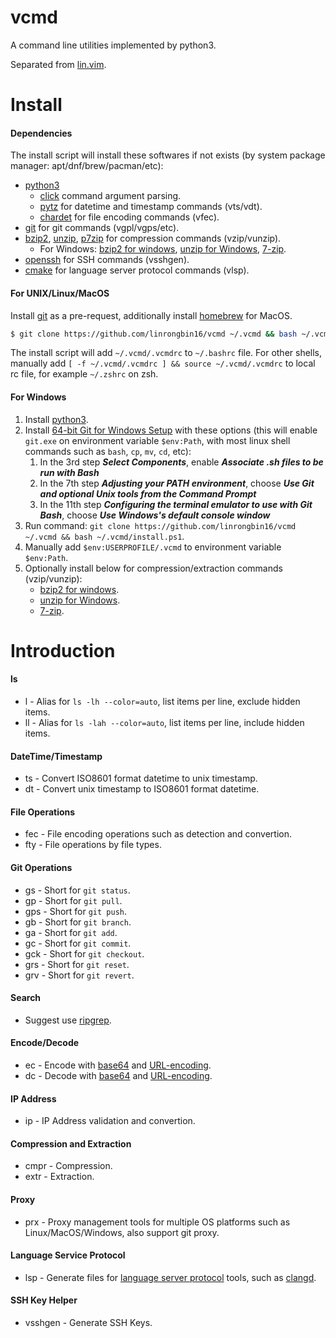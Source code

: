 # vcmd

A command line utilities implemented by python3.

Separated from [lin.vim](https://github.com/linrongbin16/lin.vim).

# Install

#### Dependencies

The install script will install these softwares if not exists (by system package manager: apt/dnf/brew/pacman/etc):

- [python3](https://www.python.org/)
  - [click](https://click.palletsprojects.com/) command argument parsing.
  - [pytz](https://pypi.org/project/pytz/) for datetime and timestamp commands (vts/vdt).
  - [chardet](https://pypi.org/project/chardet/) for file encoding commands (vfec).
- [git](https://git-scm.com/) for git commands (vgpl/vgps/etc).
- [bzip2](https://www.sourceware.org/bzip2/), [unzip](https://linux.die.net/man/1/unzip), [p7zip](http://p7zip.sourceforge.net/) for compression commands (vzip/vunzip).
  - For Windows: [bzip2 for windows](http://gnuwin32.sourceforge.net/packages/bzip2.htm), [unzip for Windows](http://gnuwin32.sourceforge.net/packages/unzip.htm), [7-zip](https://www.7-zip.org/download.html).
- [openssh](https://www.openssh.com/) for SSH commands (vsshgen).
- [cmake](https://cmake.org/) for language server protocol commands (vlsp).

#### For UNIX/Linux/MacOS

Install [git](https://git-scm.com/) as a pre-request, additionally install [homebrew](https://brew.sh/) for MacOS.

```bash
$ git clone https://github.com/linrongbin16/vcmd ~/.vcmd && bash ~/.vcmd/install
```

The install script will add `~/.vcmd/.vcmdrc` to `~/.bashrc` file.
For other shells, manually add `[ -f ~/.vcmd/.vcmdrc ] && source ~/.vcmd/.vcmdrc` to local rc file, for example `~/.zshrc` on zsh.

#### For Windows

1. Install [python3](https://www.python.org/downloads/).
2. Install [64-bit Git for Windows Setup](https://git-scm.com/downloads) with these options (this will enable `git.exe` on environment variable `$env:Path`, with most linux shell commands such as `bash`, `cp`, `mv`, `cd`, etc):
   1. In the 3rd step **_Select Components_**, enable **_Associate .sh files to be run with Bash_**
   2. In the 7th step **_Adjusting your PATH environment_**, choose **_Use Git and optional Unix tools from the Command Prompt_**
   3. In the 11th step **_Configuring the terminal emulator to use with Git Bash_**, choose **_Use Windows's default console window_**
3. Run command: `git clone https://github.com/linrongbin16/vcmd ~/.vcmd && bash ~/.vcmd/install.ps1`.
4. Manually add `$env:USERPROFILE/.vcmd` to environment variable `$env:Path`.
5. Optionally install below for compression/extraction commands (vzip/vunzip):
   - [bzip2 for windows](http://gnuwin32.sourceforge.net/packages/bzip2.htm).
   - [unzip for Windows](http://gnuwin32.sourceforge.net/packages/unzip.htm).
   - [7-zip](https://www.7-zip.org/download.html).

# Introduction

#### ls

- l - Alias for `ls -lh --color=auto`, list items per line, exclude hidden items.
- ll - Alias for `ls -lah --color=auto`, list items per line, include hidden items.

#### DateTime/Timestamp

- ts - Convert ISO8601 format datetime to unix timestamp.
- dt - Convert unix timestamp to ISO8601 format datetime.

#### File Operations

- fec - File encoding operations such as detection and convertion.
- fty - File operations by file types.

#### Git Operations

- gs - Short for `git status`.
- gp - Short for `git pull`.
- gps - Short for `git push`.
- gb - Short for `git branch`.
- ga - Short for `git add`.
- gc - Short for `git commit`.
- gck - Short for `git checkout`.
- grs - Short for `git reset`.
- grv - Short for `git revert`.

#### Search

- Suggest use [ripgrep](https://github.com/BurntSushi/ripgrep).

#### Encode/Decode

- ec - Encode with [base64](https://en.wikipedia.org/wiki/Base64) and [URL-encoding](https://en.wikipedia.org/wiki/Percent-encoding).
- dc - Decode with [base64](https://en.wikipedia.org/wiki/Base64) and [URL-encoding](https://en.wikipedia.org/wiki/Percent-encoding).

#### IP Address

- ip - IP Address validation and convertion.

#### Compression and Extraction

- cmpr - Compression.
- extr - Extraction.

#### Proxy

- prx - Proxy management tools for multiple OS platforms such as Linux/MacOS/Windows, also support git proxy.

#### Language Service Protocol

- lsp - Generate files for [language server protocol](https://microsoft.github.io/language-server-protocol/) tools, such as [clangd](https://clangd.llvm.org/).

#### SSH Key Helper

- vsshgen - Generate SSH Keys.
